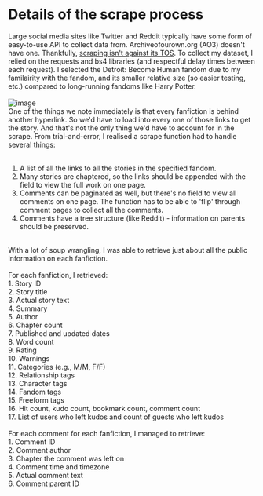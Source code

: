 # Details of the scrape process

Large social media sites like Twitter and Reddit typically have some form of easy-to-use API to collect data from. Archiveofourown.org (AO3) doesn't have one. Thankfully, [scraping isn't against its TOS](https://archiveofourown.org/tos_faq). To collect my dataset, I relied on the requests and bs4 libraries (and respectful delay times between each request). I selected the Detroit: Become Human fandom due to my familairity with the fandom, and its smaller relative size (so easier testing, etc.) compared to long-running fandoms like Harry Potter.<br>
<br>
![image](/p1/imgs/ao3dbh-may2022capture.JPG)
<br>
One of the things we note immediately is that every fanfiction is behind another hyperlink. So we'd have to load into every one of those links to get the story. And that's not the only thing we'd have to account for in the scrape. From trial-and-error, I realised a scrape function had to handle several things:<br>
<br>
1. A list of all the links to all the stories in the specified fandom.<br>
2. Many stories are chaptered, so the links should be appended with the field to view the full work on one page.<br>
3. Comments can be paginated as well, but there's no field to view all comments on one page. The function has to be able to 'flip' through comment pages to collect all the comments. <br>
4. Comments have a tree structure (like Reddit) - information on parents should be preserved.<br>
<br>
With a lot of soup wrangling, I was able to retrieve just about all the public information on each fanfiction. <br><br>
For each fanfiction, I retrieved:<br>
1. Story ID <br>
2. Story title <br>
3. Actual story text <br>
4. Summary <br>
5. Author <br>
6. Chapter count <br>
7. Published and updated dates <br>
8. Word count <br>
9. Rating <br>
10. Warnings <br>
11. Categories (e.g., M/M, F/F)<br>
12. Relationship tags <br>
13. Character tags <br>
14. Fandom tags <br>
15. Freeform tags <br>
16. Hit count, kudo count, bookmark count, comment count <br>
17. List of users who left kudos and count of guests who left kudos <br>
<br>
For each comment for each fanfiction, I managed to retrieve:<br>
1. Comment ID <br>
2. Comment author <br>
3. Chapter the comment was left on <br>
4. Comment time and timezone <br>
5. Actual comment text <br>
6. Comment parent ID <br>
